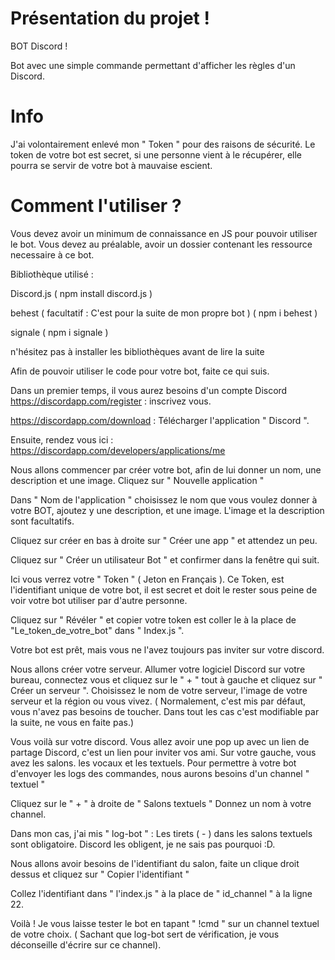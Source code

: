 # Présentation du projet !

BOT Discord !

Bot avec une simple commande permettant d'afficher les règles d'un Discord.

# Info

J'ai volontairement enlevé mon " Token " pour des raisons de sécurité. Le token de votre bot est secret, si une personne vient à le récupérer, elle pourra se servir de votre bot à mauvaise escient.

# Comment l'utiliser ?
Vous devez avoir un minimum de connaissance en JS pour pouvoir utiliser le bot. Vous devez au préalable, avoir un dossier contenant les ressource necessaire à ce bot. 

Bibliothèque utilisé : 

Discord.js ( npm install discord.js ) 

behest ( facultatif : C'est pour la suite de mon propre bot ) ( npm i behest ) 

signale ( npm i signale ) 

n'hésitez pas à installer les bibliothèques avant de lire la suite

Afin de pouvoir utiliser le code pour votre bot, faite ce qui suis.

Dans un premier temps, il vous aurez besoins d'un compte Discord
https://discordapp.com/register : inscrivez vous.

https://discordapp.com/download : Télécharger l'application " Discord ".

Ensuite, rendez vous ici : https://discordapp.com/developers/applications/me

Nous allons commencer par créer votre bot, afin de lui donner un nom, une description et une image.
Cliquez sur " Nouvelle application "

Dans " Nom de l'application " choisissez le nom que vous voulez donner à votre BOT, ajoutez y une description, et une image. L'image et la description sont facultatifs.

Cliquez sur créer en bas à droite sur " Créer une app " et attendez un peu.

Cliquez sur " Créer un utilisateur Bot " et confirmer dans la fenêtre qui suit.

Ici vous verrez votre " Token " ( Jeton en Français ). Ce Token, est l'identifiant unique de votre bot, il est secret et doit le rester sous peine de voir votre bot utiliser par d'autre personne.

Cliquez sur " Révéler " et copier votre token est coller le à la place de "Le_token_de_votre_bot" dans " Index.js ".

Votre bot est prêt, mais vous ne l'avez toujours pas inviter sur votre discord.

Nous allons créer votre serveur. Allumer votre logiciel Discord sur votre bureau, connectez vous et cliquez sur le " + " tout à gauche et cliquez sur " Créer un serveur ".
Choisissez le nom de votre serveur, l'image de votre serveur et la région ou vous vivez. ( Normalement, c'est mis par défaut, vous n'avez pas besoins de toucher. Dans tout les cas c'est modifiable par la suite, ne vous en faite pas.)

Vous voilà sur votre discord. Vous allez avoir une pop up avec un lien de partage Discord, c'est un lien pour inviter vos ami.
Sur votre gauche, vous avez les salons. les vocaux et les textuels.
Pour permettre à votre bot d'envoyer les logs des commandes, nous aurons besoins d'un channel " textuel "

Cliquez sur le " + " à droite de " Salons textuels "
Donnez un nom à votre channel.

Dans mon cas, j'ai mis " log-bot " : Les tirets ( - ) dans les salons textuels sont obligatoire. Discord les obligent, je ne sais pas pourquoi :D.

Nous allons avoir besoins de l'identifiant du salon, faite un clique droit dessus et cliquez sur " Copier l'identifiant "

Collez l'identifiant dans " l'index.js " à la place de " id_channel " à la ligne 22.

Voilà ! Je vous laisse tester le bot en tapant " !cmd " sur un channel textuel de votre choix. ( Sachant que log-bot sert de vérification, je vous déconseille d'écrire sur ce channel).

